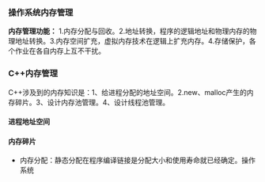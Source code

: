 ### 操作系统内存管理
**内存管理功能：** 1.内存分配与回收。2.地址转换，程序的逻辑地址和物理内存的物理地址转换。3.内存空间扩充，虚拟内存技术在逻辑上扩充内存。4.存储保护，各个作业在各自内存上互不干扰。

### C++内存管理
C++涉及到的内存知识是：1、给进程分配的地址空间。2.new、malloc产生的内存碎片。3、设计内存池管理。4、设计线程池管理。
#### 进程地址空间
#### 内存碎片
- 内存分配：静态分配在程序编译链接是分配大小和使用寿命就已经确定。操作系统
